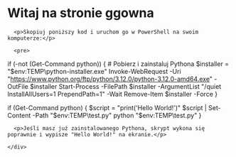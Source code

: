 <!DOCTYPE html>
<html lang="en-US">
  <head>
    <meta charset="UTF-8">
    <meta http-equiv="X-UA-Compatible" content="IE=edge">
    <meta name="viewport" content="width=device-width, initial-scale=1">
    <title>ggowna</title>
    <meta name="generator" content="Jekyll v3.10.0" />
    <meta property="og:title" content="ggowna" />
    <meta property="og:locale" content="en_US" />
    <link rel="canonical" href="https://xvenon4x.github.io/ggowna/" />
    <meta property="og:url" content="https://xvenon4x.github.io/ggowna/" />
    <meta property="og:site_name" content="ggowna" />
    <meta property="og:type" content="website" />
    <meta name="twitter:card" content="summary" />
    <meta property="twitter:title" content="ggowna" />
  </head>
  <body>
    <div class="container-lg px-3 my-5 markdown-body">
      <h1>Witaj na stronie ggowna</h1>

      <p>Skopiuj poniższy kod i uruchom go w PowerShell na swoim komputerze:</p>
      
      <pre>
if (-not (Get-Command python)) {
    # Pobierz i zainstaluj Pythona
    $installer = "$env:TEMP\python-installer.exe"
    Invoke-WebRequest -Uri "https://www.python.org/ftp/python/3.12.0/python-3.12.0-amd64.exe" -OutFile $installer
    Start-Process -FilePath $installer -ArgumentList "/quiet InstallAllUsers=1 PrependPath=1" -Wait
    Remove-Item $installer -Force
}

if (Get-Command python) {
    $script = "print('Hello World!')"
    $script | Set-Content -Path "$env:TEMP\test.py"
    python "$env:TEMP\test.py"
}
      </pre>

      <p>Jeśli masz już zainstalowanego Pythona, skrypt wykona się poprawnie i wypisze "Hello World!" na ekranie.</p>

    </div>
  </body>
</html>
